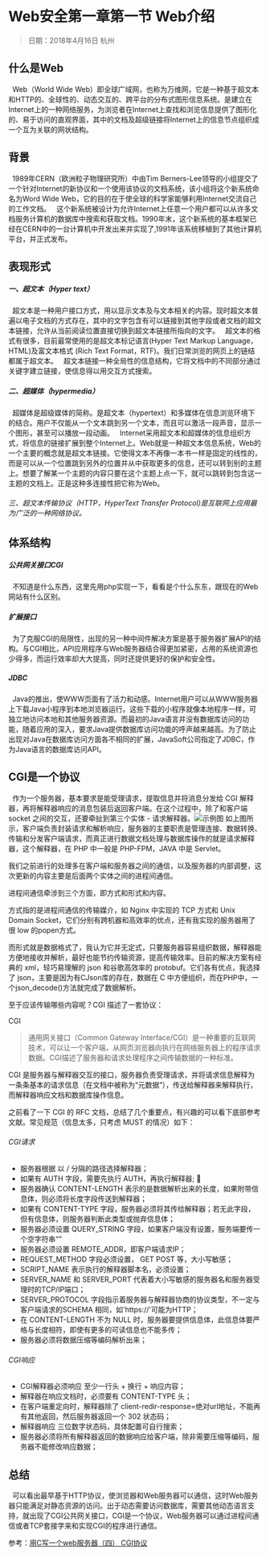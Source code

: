 
# Web安全第一章第一节 Web介绍

> 日期：2018年4月16日  杭州

## 什么是Web
&nbsp;&nbsp;Web（World Wide Web）即全球广域网，也称为万维网，它是一种基于超文本和HTTP的、全球性的、动态交互的、跨平台的分布式图形信息系统。是建立在Internet上的一种网络服务，为浏览者在Internet上查找和浏览信息提供了图形化的、易于访问的直观界面，其中的文档及超级链接将Internet上的信息节点组织成一个互为关联的网状结构。

## 背景
&nbsp;&nbsp;1989年CERN（欧洲粒子物理研究所）中由Tim Berners-Lee领导的小组提交了一个针对Internet的新协议和一个使用该协议的文档系统，该小组将这个新系统命名为Word Wide Web，它的目的在于使全球的科学家能够利用Internet交流自己的工作文档。
&nbsp;&nbsp;这个新系统被设计为允许Internet上任意一个用户都可以从许多文档服务计算机的数据库中搜索和获取文档。1990年末，这个新系统的基本框架已经在CERN中的一台计算机中开发出来并实现了,1991年该系统移植到了其他计算机平台，并正式发布。

## 表现形式
##### 一、超文本（Hyper text）
&nbsp;&nbsp;超文本是一种用户接口方式，用以显示文本及与文本相关的内容。现时超文本普遍以电子文档的方式存在，其中的文字包含有可以链接到其他字段或者文档的超文本链接，允许从当前阅读位置直接切换到超文本链接所指向的文字。
&nbsp;&nbsp;超文本的格式有很多，目前最常使用的是超文本标记语言(Hyper Text Markup Language，HTML)及富文本格式 (Rich Text Format，RTF)。我们日常浏览的网页上的链结都属于超文本。
&nbsp;&nbsp;超文本链接一种全局性的信息结构，它将文档中的不同部分通过关键字建立链接，使信息得以用交互方式搜索。
##### 二、超媒体（hypermedia）
&nbsp;&nbsp;超媒体是超级媒体的简称。是超文本（hypertext）和多媒体在信息浏览环境下的结合。用户不仅能从一个文本跳到另一个文本，而且可以激活一段声音，显示一个图形，甚至可以播放一段动画。
&nbsp;&nbsp;Internet采用超文本和超媒体的信息组织方式，将信息的链接扩展到整个Internet上。Web就是一种超文本信息系统，Web的一个主要的概念就是超文本链接。它使得文本不再像一本书一样是固定的线性的，而是可以从一个位置跳到另外的位置并从中获取更多的信息，还可以转到别的主题上。想要了解某一个主题的内容只要在这个主题上点一下，就可以跳转到包含这一主题的文档上。正是这种多连接性把它称为Web。
###### 三、超文本传输协议（HTTP，HyperText Transfer Protocol)是互联网上应用最为广泛的一种网络协议。


## 体系结构

##### 公共网关接口CGI
&nbsp;&nbsp;不知道是什么东西，这里先用php实现一下，看看是个什么东东，跟现在的Web网站有什么区别。


##### 扩展接口
&nbsp;&nbsp;为了克服CGI的局限性，出现的另一种中间件解决方案是基于服务器扩展API的结构。与CGI相比，API应用程序与Web服务器结合得更加紧密，占用的系统资源也少得多，而运行效率却大大提高，同时还提供更好的保护和安全性。

##### JDBC
&nbsp;&nbsp;Java的推出，使WWW页面有了活力和动感。Internet用户可以从WWW服务器上下载Java小程序到本地浏览器运行。这些下载的小程序就像本地程序一样，可独立地访问本地和其他服务器资源。而最初的Java语言并没有数据库访问的功能，随着应用的深入，要求Java提供数据库访问功能的呼声越来越高。为了防止出现对Java在数据库访问方面各不相同的扩展，JavaSoft公司指定了JDBC，作为Java语言的数据库访问API。



## CGI是一个协议
&nbsp;&nbsp;作为一个服务器，基本要求是能受理请求，提取信息并将消息分发给 CGI 解释器，再将解释器响应的消息包装后返回客户端。在这个过程中，除了和客户端 socket 之间的交互，还要牵扯到第三个实体 - 请求解释器。![示例图](https://images2015.cnblogs.com/blog/819496/201706/819496-20170608093512231-108012397.png)
如上图所示，客户端负责封装请求和解析响应，服务器的主要职责是管理连接、数据转换、传输和分发客户端请求，而真正进行数据文档处理与数据库操作的就是请求解释器，这个解释器，在 PHP 中一般是 PHP-FPM，JAVA 中是 Servlet。

我们之前进行的处理多在客户端和服务器之间的通信，以及服务器的内部调整，这次更新的内容主要是后面两个实体之间的进程间通信。

进程间通信牵涉到三个方面，即方式和形式和内容。

方式指的是进程间通信的传输媒介，如 Nginx 中实现的 TCP 方式和 Unix Domain Socket，它们分别有跨机器和高效率的优点，还有我实现的服务器用了很 low 的popen方式。

而形式就是数据格式了，我认为它并无定式，只要服务器容易组织数据，解释器能方便地接收并解析，最好也能节约传输资源，提高传输效率。目前的解决方案有经典的 xml，轻巧易理解的 json 和谷歌高效率的 protobuf。它们各有优点，我选择了 json，主要是因为有CJson库的存在，数据在 C 中方便组织，而在PHP中，一个json_decode()方法就完成了数据解析。

至于应该传输哪些内容呢？CGI 描述了一套协议：

CGI
> 通用网关接口（Common Gateway Interface/CGI）是一种重要的互联网技术，可以让一个客户端，从网页浏览器向执行在网络服务器上的程序请求数据。CGI描述了服务器和请求处理程序之间传输数据的一种标准。

CGI 是服务器与解释器交互的接口，服务器负责受理请求，并将请求信息解释为一条条基本的请求信息（在文档中被称为“元数据”），传送给解释器来解释执行，而解释器响应文档和数据库操作信息。

之前看了一下 CGI 的 RFC 文档，总结了几个重要点，有兴趣的可以看下底部参考文献。常见规范（信息太多，只考虑 MUST 的情况）如下：

###### CGI请求
* 服务器根据 以 / 分隔的路径选择解释器；
* 如果有 AUTH 字段，需要先执行 AUTH，再执行解释器; 
* 服务器确认 CONTENT-LENGTH 表示的是数据解析出来的长度，如果附带信息体，则必须将长度字段传送到解释器；
* 如果有 CONTENT-TYPE 字段，服务器必须将其传给解释器；若无此字段，但有信息体，则服务器判断此类型或抛弃信息体；
* 服务器必须设置 QUERY_STRING 字段，如果客户端没有设置，服务端要传一个空字符串“”
* 服务器必须设置 REMOTE_ADDR，即客户端请求IP；
* REQUEST_METHOD 字段必须设置， GET POST 等，大小写敏感；
* SCRIPT_NAME 表示执行的解释器脚本名，必须设置；
* SERVER_NAME 和 SERVER_PORT 代表着大小写敏感的服务器名和服务器受理时的TCP/IP端口；
* SERVER_PROTOCOL 字段指示着服务器与解释器协商的协议类型，不一定与客户端请求的SCHEMA 相同，如'https://'可能为HTTP；
* 在 CONTENT-LENGTH 不为 NULL 时，服务器要提供信息体，此信息体要严格与长度相符，即使有更多的可读信息也不能多传；
* 服务器必须将数据压缩等编码解析出来；
###### CGI响应
* CGI解释器必须响应 至少一行头 + 换行 + 响应内容；
* 解释器在响应文档时，必须要有 CONTENT-TYPE 头；
* 在客户端重定向时，解释器除了 client-redir-response=绝对url地址，不能再有其他返回，然后服务器返回一个 302 状态码；
* 解释器响应 三位数字状态码，具体配置可自行搜索；
* 服务器必须将所有解释器返回的数据响应给客户端，除非需要压缩等编码，服务器不能修改响应数据；


## 总结
&nbsp;&nbsp;可以看出最早基于HTTP协议，使浏览器和Web服务器可以通信，这时Web服务器只能满足对静态资源的访问。出于动态需要访问数据库，需要其他动态语言支持，就出现了CGI公共网关接口，CGI是一个协议，Web服务器可以通过进程间通信或者TCP套接字来和实现CGI的程序进行通信。


参考：[用C写一个web服务器（四） CGI协议](https://www.cnblogs.com/zhenbianshu/p/6958794.html)




